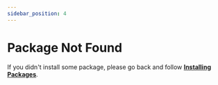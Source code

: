 ```yaml
---
sidebar_position: 4
---
```


# Package Not Found

If you didn't install some package, please go back and follow **[Installing Packages](../intro#installing-packages)**.